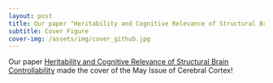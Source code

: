 ```yaml
---
layout: post
title: Our paper "Heritability and Cognitive Relevance of Structural Brain Controllability" made the cover of the May Issue of Cerebral Cortex! 
subtitle: Cover Figure
cover-img: /assets/img/cover_github.jpg
---
```



Our paper [Heritability and Cognitive Relevance of Structural Brain Controllability](https://academic.oup.com/cercor/article/30/5/3044/5678069) made the cover of the May Issue of Cerebral Cortex! 



